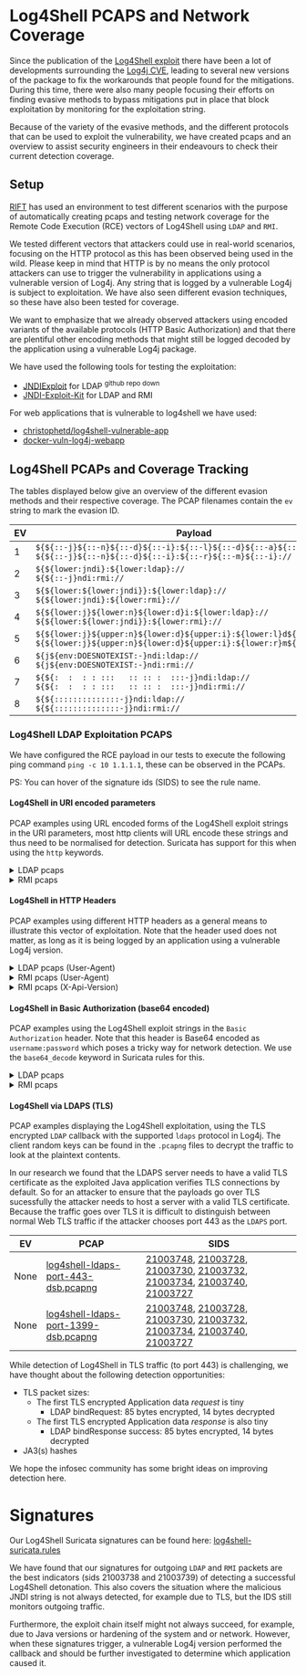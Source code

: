 # Log4Shell PCAPS and Network Coverage

Since the publication of the [Log4Shell exploit](https://www.lunasec.io/docs/blog/log4j-zero-day/) there have been a lot of developments surrounding the [Log4j CVE](https://logging.apache.org/log4j/2.x/security.html), leading to several new versions of the package to fix the workarounds that people found for the mitigations. During this time, there were also many people focusing their efforts on finding evasive methods to bypass mitigations put in place that block exploitation by monitoring for the exploitation string.

Because of the variety of the evasive methods, and the different protocols that can be used to exploit the vulnerability, we have created pcaps and an overview to assist security engineers in their endeavours to check their current detection coverage.

## Setup

[RIFT](https://research.nccgroup.com/2021/12/12/log4shell-reconnaissance-and-post-exploitation-network-detection) has used an environment to test different scenarios with the purpose of automatically creating pcaps and testing network coverage for the Remote Code Execution (RCE) vectors of Log4Shell using `LDAP` and `RMI`. 

We tested different vectors that attackers could use in real-world scenarios, focusing on the HTTP protocol as this has been observed being used in the wild. Please keep in mind that HTTP is by no means the only protocol attackers can use to trigger the vulnerability in applications using a vulnerable version of Log4j. Any string that is logged by a vulnerable Log4j is subject to exploitation. We have also seen different evasion techniques, so these have also been tested for coverage.

We want to emphasize that we already observed attackers using encoded variants of the available protocols (HTTP Basic Authorization) and that there are plentiful other encoding methods that might still be logged decoded by the application using a vulnerable Log4j package.

We have used the following tools for testing the exploitation:

 * [JNDIExploit](https://github.com/feihong-cs/JNDIExploit) for LDAP <sup>github repo down</sup>
 * [JNDI-Exploit-Kit](https://github.com/pimps/JNDI-Exploit-Kit) for LDAP and RMI

For web applications that is vulnerable to log4shell we have used:

 * [christophetd/log4shell-vulnerable-app](https://github.com/christophetd/log4shell-vulnerable-app)
 * [docker-vuln-log4j-webapp](https://github.com/fox-it/log4shell-pcaps/tree/main/docker-vuln-log4j-webapp)


## Log4Shell PCAPs and Coverage Tracking

The tables displayed below give an overview of the different evasion methods and their respective coverage. The PCAP filenames contain the `ev` string to mark the evasion ID.


| EV           | Payload |
|-----------------|---------|
| 1 | `${${::-j}${::-n}${::-d}${::-i}:${::-l}${::-d}${::-a}${::-p}://` <br> `${${::-j}${::-n}${::-d}${::-i}:${::-r}${::-m}${::-i}://` |
| 2 | `${${lower:jndi}:${lower:ldap}://` <br> `${${::-j}ndi:rmi://`|
| 3 | `${${lower:${lower:jndi}}:${lower:ldap}://` <br> `${${lower:jndi}:${lower:rmi}://`|
| 4 | `${${lower:j}${lower:n}${lower:d}i:${lower:ldap}://` <br> `${${lower:${lower:jndi}}:${lower:rmi}://` |
| 5 | `${${lower:j}${upper:n}${lower:d}${upper:i}:${lower:l}d${lower:a}p://` <br> `${${lower:j}${upper:n}${lower:d}${upper:i}:${lower:r}m${lower:i}://` |
| 6 | `${j${env:DOESNOTEXIST:-}ndi:ldap://` <br> `${j${env:DOESNOTEXIST:-}ndi:rmi://` |
| 7 | `${${:  :  : : :::   :: :: :  :::-j}ndi:ldap://` <br> `${${:  :  : : :::   :: :: :  :::-j}ndi:rmi://` |
| 8 | `${${::::::::::::::-j}ndi:ldap://` <br> `${${::::::::::::::-j}ndi:rmi://` |


### Log4Shell LDAP Exploitation PCAPS

We have configured the RCE payload in our tests to execute the following ping command `ping -c 10 1.1.1.1`, these can be observed in the PCAPs.

PS: You can hover of the signature ids (SIDS) to see the rule name.


#### Log4Shell in URI encoded parameters

PCAP examples using URL encoded forms of the Log4Shell exploit strings in the URI parameters, most http clients will URL encode these strings and thus need to be normalised for detection. Suricata has support for this when using the `http` keywords.

<details>
  <summary>LDAP pcaps</summary>
<table>
  <thead>
    <th>EV</th>
    <th>PCAP</th>
    <th>SIDS</th>
  </thead>
  <tbody>
    <tr>
      <td>0</td>
      <td><a href="https://github.com/fox-it/log4shell-pcaps/raw/main/log4shell-ldap-pcaps/ldap-uri-params-ev0.pcap">ldap-uri-params-ev0.pcap</a></td>
      <td><a href="#signatures" title="FOX-SRT - EXPLOIT - Possible Apache Log4j Exploit Attempt in URI">21003733</a>, <a href="#signatures" title="FOX-SRT - Suspicious - Java class inbound">21003742</a>, <a href="#signatures" title="FOX-SRT - Suspicious - .class Retrieval from External using Java">21003750</a>, <a href="#signatures" title="FOX-SRT - EXPLOIT - Possible JNDI LDAP Exploitation Observed">21003751</a></td>
    </tr>
    <tr>
      <td>1</td>
      <td><a href="https://github.com/fox-it/log4shell-pcaps/raw/main/log4shell-ldap-pcaps/ldap-uri-params-ev1.pcap">ldap-uri-params-ev1.pcap</a></td>
      <td><a href="#signatures" title="FOX-SRT - EXPLOIT - Possible Apache Log4j Exploit Attempt in URI">21003733</a>, <a href="#signatures" title="FOX-SRT - Suspicious - Java class inbound">21003742</a>, <a href="#signatures" title="FOX-SRT - Suspicious - .class Retrieval from External using Java">21003750</a>, <a href="#signatures" title="FOX-SRT - EXPLOIT - Possible JNDI LDAP Exploitation Observed">21003751</a></td>
    </tr>
    <tr>
      <td>2</td>
      <td><a href="https://github.com/fox-it/log4shell-pcaps/raw/main/log4shell-ldap-pcaps/ldap-uri-params-ev2.pcap">ldap-uri-params-ev2.pcap</a></td>
      <td><a href="#signatures" title="FOX-SRT - EXPLOIT - Possible Apache Log4j Exploit Attempt in URI">21003733</a>, <a href="#signatures" title="FOX-SRT - EXPLOIT - Possible Apache Log4j Exploit Attempt in URI (strict)">21003735</a>, <a href="#signatures" title="FOX-SRT - Exploit - Possible Rogue JNDI LDAP Bind to External Observed (CVE-2021-44228)">21003738</a>, <a href="#signatures" title="FOX-SRT - Suspicious - Possible outgoing connection after Log4j Exploit Attempt">21003740</a>, <a href="#signatures" title="FOX-SRT - Suspicious - Java class inbound">21003742</a>, <a href="#signatures" title="FOX-SRT - Suspicious - .class Retrieval from External using Java">21003750</a>, <a href="#signatures" title="FOX-SRT - EXPLOIT - Possible JNDI LDAP Exploitation Observed">21003751</a></td>
    </tr>
    <tr>
      <td>3</td>
      <td><a href="https://github.com/fox-it/log4shell-pcaps/raw/main/log4shell-ldap-pcaps/ldap-uri-params-ev3.pcap">ldap-uri-params-ev3.pcap</a></td>
      <td><a href="#signatures" title="FOX-SRT - EXPLOIT - Possible Apache Log4j Exploit Attempt in URI">21003733</a>, <a href="#signatures" title="FOX-SRT - EXPLOIT - Possible Apache Log4j Exploit Attempt in URI (strict)">21003735</a>, <a href="#signatures" title="FOX-SRT - Exploit - Possible Rogue JNDI LDAP Bind to External Observed (CVE-2021-44228)">21003738</a>, <a href="#signatures" title="FOX-SRT - Suspicious - Possible outgoing connection after Log4j Exploit Attempt">21003740</a>, <a href="#signatures" title="FOX-SRT - Suspicious - Java class inbound">21003742</a>, <a href="#signatures" title="FOX-SRT - Suspicious - .class Retrieval from External using Java">21003750</a>, <a href="#signatures" title="FOX-SRT - EXPLOIT - Possible JNDI LDAP Exploitation Observed">21003751</a></td>
    </tr>
    <tr>
      <td>4</td>
      <td><a href="https://github.com/fox-it/log4shell-pcaps/raw/main/log4shell-ldap-pcaps/ldap-uri-params-ev4.pcap">ldap-uri-params-ev4.pcap</a></td>
      <td><a href="#signatures" title="FOX-SRT - EXPLOIT - Possible Apache Log4j Exploit Attempt in URI">21003733</a>, <a href="#signatures" title="FOX-SRT - EXPLOIT - Possible Apache Log4j Exploit Attempt in URI (strict)">21003735</a>, <a href="#signatures" title="FOX-SRT - Exploit - Possible Rogue JNDI LDAP Bind to External Observed (CVE-2021-44228)">21003738</a>, <a href="#signatures" title="FOX-SRT - Suspicious - Possible outgoing connection after Log4j Exploit Attempt">21003740</a>, <a href="#signatures" title="FOX-SRT - Suspicious - Java class inbound">21003742</a>, <a href="#signatures" title="FOX-SRT - Suspicious - .class Retrieval from External using Java">21003750</a>, <a href="#signatures" title="FOX-SRT - EXPLOIT - Possible JNDI LDAP Exploitation Observed">21003751</a></td>
    </tr>
    <tr>
      <td>5</td>
      <td><a href="https://github.com/fox-it/log4shell-pcaps/raw/main/log4shell-ldap-pcaps/ldap-uri-params-ev5.pcap">ldap-uri-params-ev5.pcap</a></td>
      <td><a href="#signatures" title="FOX-SRT - EXPLOIT - Possible Apache Log4j Exploit Attempt in URI">21003733</a>, <a href="#signatures" title="FOX-SRT - EXPLOIT - Possible Apache Log4j Exploit Attempt in URI (strict)">21003735</a>, <a href="#signatures" title="FOX-SRT - Exploit - Possible Rogue JNDI LDAP Bind to External Observed (CVE-2021-44228)">21003738</a>, <a href="#signatures" title="FOX-SRT - Suspicious - Possible outgoing connection after Log4j Exploit Attempt">21003740</a>, <a href="#signatures" title="FOX-SRT - Suspicious - Java class inbound">21003742</a>, <a href="#signatures" title="FOX-SRT - Suspicious - .class Retrieval from External using Java">21003750</a>, <a href="#signatures" title="FOX-SRT - EXPLOIT - Possible JNDI LDAP Exploitation Observed">21003751</a></td>
    </tr>
    <tr>
      <td>6</td>
      <td><a href="https://github.com/fox-it/log4shell-pcaps/raw/main/log4shell-ldap-pcaps/ldap-uri-params-ev6.pcap">ldap-uri-params-ev6.pcap</a></td>
      <td><a href="#signatures" title="FOX-SRT - EXPLOIT - Possible Apache Log4j Exploit Attempt in URI">21003733</a>, <a href="#signatures" title="FOX-SRT - EXPLOIT - Possible Apache Log4j Exploit Attempt in URI (strict)">21003735</a>, <a href="#signatures" title="FOX-SRT - Exploit - Possible Rogue JNDI LDAP Bind to External Observed (CVE-2021-44228)">21003738</a>, <a href="#signatures" title="FOX-SRT - Suspicious - Possible outgoing connection after Log4j Exploit Attempt">21003740</a>, <a href="#signatures" title="FOX-SRT - Suspicious - Java class inbound">21003742</a>, <a href="#signatures" title="FOX-SRT - Suspicious - .class Retrieval from External using Java">21003750</a>, <a href="#signatures" title="FOX-SRT - EXPLOIT - Possible JNDI LDAP Exploitation Observed">21003751</a></td>
    </tr>
    <tr>
      <td>7</td>
      <td><a href="https://github.com/fox-it/log4shell-pcaps/raw/main/log4shell-ldap-pcaps/ldap-uri-params-ev7.pcap">ldap-uri-params-ev7.pcap</a><br><sup>failed exploitation</sup></td>
      <td><a href="#signatures" title="FOX-SRT - EXPLOIT - Possible Apache Log4j Exploit Attempt in URI">21003733</a>, <a href="#signatures" title="FOX-SRT - Exploit - Possible Rogue JNDI LDAP Bind to External Observed (CVE-2021-44228)">21003738</a>, <a href="#signatures" title="FOX-SRT - Suspicious - Java class inbound">21003742</a>, <a href="#signatures" title="FOX-SRT - Suspicious - .class Retrieval from External using Java">21003750</a>, <a href="#signatures" title="FOX-SRT - EXPLOIT - Possible JNDI LDAP Exploitation Observed">21003751</a></td>
    </tr>
    <tr>
      <td>8</td>
      <td><a href="https://github.com/fox-it/log4shell-pcaps/raw/main/log4shell-ldap-pcaps/ldap-uri-params-ev8.pcap">ldap-uri-params-ev8.pcap</a><br><sup>failed exploitation</sup></td>
      <td><a href="#signatures" title="FOX-SRT - EXPLOIT - Possible Apache Log4j Exploit Attempt in URI">21003733</a>, <a href="#signatures" title="FOX-SRT - Exploit - Possible Rogue JNDI LDAP Bind to External Observed (CVE-2021-44228)">21003738</a>, <a href="#signatures" title="FOX-SRT - Suspicious - Java class inbound">21003742</a>, <a href="#signatures" title="FOX-SRT - Suspicious - .class Retrieval from External using Java">21003750</a>, <a href="#signatures" title="FOX-SRT - EXPLOIT - Possible JNDI LDAP Exploitation Observed">21003751</a></td>
    </tr>
  </tbody>
</table>
</details>

<details>
  <summary>RMI pcaps</summary>
<table>
  <thead>
    <th>EV</th>
    <th>PCAP</th>
    <th>SIDS</th>
  </thead>
  <tbody>
    <tr>
      <td>0</td>
      <td><a href="https://github.com/fox-it/log4shell-pcaps/raw/main/log4shell-rmi-pcaps/rmi-uri-params-ev0.pcap">rmi-uri-params-ev0.pcap</a></td>
      <td><a href="#signatures" title="FOX-SRT - EXPLOIT - Possible Apache Log4j Exploit Attempt in URI">21003733</a>, <a href="#signatures" title="FOX-SRT - Exploit - Possible Rogue JRMI Request to External Observed (CVE-2021-44228)">21003739</a></td>
    </tr>
    <tr>
      <td>1</td>
      <td><a href="https://github.com/fox-it/log4shell-pcaps/raw/main/log4shell-rmi-pcaps/rmi-uri-params-ev1.pcap">rmi-uri-params-ev1.pcap</a></td>
      <td><a href="#signatures" title="FOX-SRT - EXPLOIT - Possible Apache Log4j Exploit Attempt in URI">21003733</a>, <a href="#signatures" title="FOX-SRT - Exploit - Possible Rogue JRMI Request to External Observed (CVE-2021-44228)">21003739</a></td>
    </tr>
    <tr>
      <td>2</td>
      <td><a href="https://github.com/fox-it/log4shell-pcaps/raw/main/log4shell-rmi-pcaps/rmi-uri-params-ev2.pcap">rmi-uri-params-ev2.pcap</a></td>
      <td><a href="#signatures" title="FOX-SRT - EXPLOIT - Possible Apache Log4j Exploit Attempt in URI">21003733</a>, <a href="#signatures" title="FOX-SRT - EXPLOIT - Possible Apache Log4j Exploit Attempt in URI (strict)">21003735</a>, <a href="#signatures" title="FOX-SRT - Suspicious - Possible outgoing connection after Log4j Exploit Attempt">21003740</a>, <a href="#signatures" title="FOX-SRT - Exploit - Possible Rogue JRMI Request to External Observed (CVE-2021-44228)">21003739</a></td>
    </tr>
    <tr>
      <td>3</td>
      <td><a href="https://github.com/fox-it/log4shell-pcaps/raw/main/log4shell-rmi-pcaps/rmi-uri-params-ev3.pcap">rmi-uri-params-ev3.pcap</a></td>
      <td><a href="#signatures" title="FOX-SRT - EXPLOIT - Possible Apache Log4j Exploit Attempt in URI">21003733</a>, <a href="#signatures" title="FOX-SRT - EXPLOIT - Possible Apache Log4j Exploit Attempt in URI (strict)">21003735</a>, <a href="#signatures" title="FOX-SRT - Suspicious - Possible outgoing connection after Log4j Exploit Attempt">21003740</a>, <a href="#signatures" title="FOX-SRT - Exploit - Possible Rogue JRMI Request to External Observed (CVE-2021-44228)">21003739</a></td>
    </tr>
    <tr>
      <td>4</td>
      <td><a href="https://github.com/fox-it/log4shell-pcaps/raw/main/log4shell-rmi-pcaps/rmi-uri-params-ev4.pcap">rmi-uri-params-ev4.pcap</a></td>
      <td><a href="#signatures" title="FOX-SRT - EXPLOIT - Possible Apache Log4j Exploit Attempt in URI">21003733</a>, <a href="#signatures" title="FOX-SRT - EXPLOIT - Possible Apache Log4j Exploit Attempt in URI (strict)">21003735</a>, <a href="#signatures" title="FOX-SRT - Suspicious - Possible outgoing connection after Log4j Exploit Attempt">21003740</a>, <a href="#signatures" title="FOX-SRT - Exploit - Possible Rogue JRMI Request to External Observed (CVE-2021-44228)">21003739</a></td>
    </tr>
    <tr>
      <td>5</td>
      <td><a href="https://github.com/fox-it/log4shell-pcaps/raw/main/log4shell-rmi-pcaps/rmi-uri-params-ev5.pcap">rmi-uri-params-ev5.pcap</a></td>
      <td><a href="#signatures" title="FOX-SRT - EXPLOIT - Possible Apache Log4j Exploit Attempt in URI">21003733</a>, <a href="#signatures" title="FOX-SRT - EXPLOIT - Possible Apache Log4j Exploit Attempt in URI (strict)">21003735</a>, <a href="#signatures" title="FOX-SRT - Suspicious - Possible outgoing connection after Log4j Exploit Attempt">21003740</a>, <a href="#signatures" title="FOX-SRT - Exploit - Possible Rogue JRMI Request to External Observed (CVE-2021-44228)">21003739</a></td>
    </tr>
    <tr>
      <td>6</td>
      <td><a href="https://github.com/fox-it/log4shell-pcaps/raw/main/log4shell-rmi-pcaps/rmi-uri-params-ev6.pcap">rmi-uri-params-ev6.pcap</a></td>
      <td><a href="#signatures" title="FOX-SRT - EXPLOIT - Possible Apache Log4j Exploit Attempt in URI">21003733</a>, <a href="#signatures" title="FOX-SRT - EXPLOIT - Possible Apache Log4j Exploit Attempt in URI (strict)">21003735</a>, <a href="#signatures" title="FOX-SRT - Suspicious - Possible outgoing connection after Log4j Exploit Attempt">21003740</a>, <a href="#signatures" title="FOX-SRT - Exploit - Possible Rogue JRMI Request to External Observed (CVE-2021-44228)">21003739</a></td>
    </tr>
    <tr>
      <td>7</td>
      <td><a href="https://github.com/fox-it/log4shell-pcaps/raw/main/log4shell-rmi-pcaps/rmi-uri-params-ev7.pcap">rmi-uri-params-ev7.pcap</a></td>
      <td><a href="#signatures" title="FOX-SRT - EXPLOIT - Possible Apache Log4j Exploit Attempt in URI">21003733</a>, <a href="#signatures" title="FOX-SRT - Exploit - Possible Rogue JRMI Request to External Observed (CVE-2021-44228)">21003739</a></td>
    </tr>
    <tr>
      <td>8</td>
      <td><a href="https://github.com/fox-it/log4shell-pcaps/raw/main/log4shell-rmi-pcaps/rmi-uri-params-ev8.pcap">rmi-uri-params-ev8.pcap</a></td>
      <td><a href="#signatures" title="FOX-SRT - EXPLOIT - Possible Apache Log4j Exploit Attempt in URI">21003733</a>, <a href="#signatures" title="FOX-SRT - Exploit - Possible Rogue JRMI Request to External Observed (CVE-2021-44228)">21003739</a></td>
    </tr>
  </tbody>
</table>
</details>

#### Log4Shell in HTTP Headers

PCAP examples using different HTTP headers as a general means to illustrate this vector of exploitation. Note that the header used does not matter, as long as it is being logged by an application using a vulnerable Log4j version.

<details>
  <summary>LDAP pcaps (User-Agent)</summary>
<table>
  <thead>
    <th>EV</th>
    <th>PCAP</th>
    <th>SIDS</th>
  </thead>
  <tbody>
    <tr>
      <td>0</td>
      <td><a href="https://github.com/fox-it/log4shell-pcaps/raw/main/log4shell-ldap-pcaps/ldap-user-agent-ev0.pcap">ldap-user-agent-ev0.pcap</a></td>
      <td><a href="#signatures" title="FOX-SRT - EXPLOIT - Possible Apache Log4j Exploit Attempt in HTTP Header">21003732</a>, <a href="#signatures" title="FOX-SRT - Exploit - Possible Rogue JNDI LDAP Bind to External Observed (CVE-2021-44228)">21003738</a>, <a href="#signatures" title="FOX-SRT - Suspicious - Java class inbound">21003742</a>, <a href="#signatures" title="FOX-SRT - Suspicious - .class Retrieval from External using Java">21003750</a>, <a href="#signatures" title="FOX-SRT - EXPLOIT - Possible JNDI LDAP Exploitation Observed">21003751</a></td>
    </tr>
    <tr>
      <td>1</td>
      <td><a href="https://github.com/fox-it/log4shell-pcaps/raw/main/log4shell-ldap-pcaps/ldap-user-agent-ev1.pcap">ldap-user-agent-ev1.pcap</a></td>
      <td><a href="#signatures" title="FOX-SRT - EXPLOIT - Possible Apache Log4j Exploit Attempt in HTTP Header">21003732</a>, <a href="#signatures" title="FOX-SRT - Exploit - Possible Rogue JNDI LDAP Bind to External Observed (CVE-2021-44228)">21003738</a>, <a href="#signatures" title="FOX-SRT - Suspicious - Java class inbound">21003742</a>, <a href="#signatures" title="FOX-SRT - Suspicious - .class Retrieval from External using Java">21003750</a>, <a href="#signatures" title="FOX-SRT - EXPLOIT - Possible JNDI LDAP Exploitation Observed">21003751</a></td>
    </tr>
    <tr>
      <td>2</td>
      <td><a href="https://github.com/fox-it/log4shell-pcaps/raw/main/log4shell-ldap-pcaps/ldap-user-agent-ev2.pcap">ldap-user-agent-ev2.pcap</a></td>
      <td><a href="#signatures" title="FOX-SRT - EXPLOIT - Possible Apache Log4j Exploit Attempt in HTTP Header">21003732</a>, <a href="#signatures" title="FOX-SRT - EXPLOIT - Possible Apache Log4j Exploit Attempt in HTTP Header (strict)">21003734</a>, <a href="#signatures" title="FOX-SRT - Exploit - Possible Rogue JNDI LDAP Bind to External Observed (CVE-2021-44228)">21003738</a>, <a href="#signatures" title="FOX-SRT - Suspicious - Possible outgoing connection after Log4j Exploit Attempt">21003740</a>, <a href="#signatures" title="FOX-SRT - Suspicious - Java class inbound">21003742</a>, <a href="#signatures" title="FOX-SRT - Suspicious - .class Retrieval from External using Java">21003750</a>, <a href="#signatures" title="FOX-SRT - EXPLOIT - Possible JNDI LDAP Exploitation Observed">21003751</a></td>
    </tr>
    <tr>
      <td>3</td>
      <td><a href="https://github.com/fox-it/log4shell-pcaps/raw/main/log4shell-ldap-pcaps/ldap-user-agent-ev3.pcap">ldap-user-agent-ev3.pcap</a></td>
      <td><a href="#signatures" title="FOX-SRT - EXPLOIT - Possible Apache Log4j Exploit Attempt in HTTP Header">21003732</a>, <a href="#signatures" title="FOX-SRT - EXPLOIT - Possible Apache Log4j Exploit Attempt in HTTP Header (strict)">21003734</a>, <a href="#signatures" title="FOX-SRT - Exploit - Possible Rogue JNDI LDAP Bind to External Observed (CVE-2021-44228)">21003738</a>, <a href="#signatures" title="FOX-SRT - Suspicious - Possible outgoing connection after Log4j Exploit Attempt">21003740</a>, <a href="#signatures" title="FOX-SRT - Suspicious - Java class inbound">21003742</a>, <a href="#signatures" title="FOX-SRT - Suspicious - .class Retrieval from External using Java">21003750</a>, <a href="#signatures" title="FOX-SRT - EXPLOIT - Possible JNDI LDAP Exploitation Observed">21003751</a></td>
    </tr>
    <tr>
      <td>4</td>
      <td><a href="https://github.com/fox-it/log4shell-pcaps/raw/main/log4shell-ldap-pcaps/ldap-user-agent-ev4.pcap">ldap-user-agent-ev4.pcap</a></td>
      <td><a href="#signatures" title="FOX-SRT - EXPLOIT - Possible Apache Log4j Exploit Attempt in HTTP Header">21003732</a>, <a href="#signatures" title="FOX-SRT - EXPLOIT - Possible Apache Log4j Exploit Attempt in HTTP Header (strict)">21003734</a>, <a href="#signatures" title="FOX-SRT - Exploit - Possible Rogue JNDI LDAP Bind to External Observed (CVE-2021-44228)">21003738</a>, <a href="#signatures" title="FOX-SRT - Suspicious - Possible outgoing connection after Log4j Exploit Attempt">21003740</a>, <a href="#signatures" title="FOX-SRT - Suspicious - Java class inbound">21003742</a>, <a href="#signatures" title="FOX-SRT - Suspicious - .class Retrieval from External using Java">21003750</a>, <a href="#signatures" title="FOX-SRT - EXPLOIT - Possible JNDI LDAP Exploitation Observed">21003751</a></td>
    </tr>
    <tr>
      <td>5</td>
      <td><a href="https://github.com/fox-it/log4shell-pcaps/raw/main/log4shell-ldap-pcaps/ldap-user-agent-ev5.pcap">ldap-user-agent-ev5.pcap</a></td>
      <td><a href="#signatures" title="FOX-SRT - EXPLOIT - Possible Apache Log4j Exploit Attempt in HTTP Header">21003732</a>, <a href="#signatures" title="FOX-SRT - EXPLOIT - Possible Apache Log4j Exploit Attempt in HTTP Header (strict)">21003734</a>, <a href="#signatures" title="FOX-SRT - Exploit - Possible Rogue JNDI LDAP Bind to External Observed (CVE-2021-44228)">21003738</a>, <a href="#signatures" title="FOX-SRT - Suspicious - Possible outgoing connection after Log4j Exploit Attempt">21003740</a>, <a href="#signatures" title="FOX-SRT - Suspicious - Java class inbound">21003742</a>, <a href="#signatures" title="FOX-SRT - Suspicious - .class Retrieval from External using Java">21003750</a>, <a href="#signatures" title="FOX-SRT - EXPLOIT - Possible JNDI LDAP Exploitation Observed">21003751</a></td>
    </tr>
    <tr>
      <td>6</td>
      <td><a href="https://github.com/fox-it/log4shell-pcaps/raw/main/log4shell-ldap-pcaps/ldap-user-agent-ev6.pcap">ldap-user-agent-ev6.pcap</a></td>
      <td><a href="#signatures" title="FOX-SRT - EXPLOIT - Possible Apache Log4j Exploit Attempt in HTTP Header">21003732</a>, <a href="#signatures" title="FOX-SRT - EXPLOIT - Possible Apache Log4j Exploit Attempt in HTTP Header (strict)">21003734</a>, <a href="#signatures" title="FOX-SRT - Exploit - Possible Rogue JNDI LDAP Bind to External Observed (CVE-2021-44228)">21003738</a>, <a href="#signatures" title="FOX-SRT - Suspicious - Possible outgoing connection after Log4j Exploit Attempt">21003740</a>, <a href="#signatures" title="FOX-SRT - Suspicious - Java class inbound">21003742</a>, <a href="#signatures" title="FOX-SRT - Suspicious - .class Retrieval from External using Java">21003750</a>, <a href="#signatures" title="FOX-SRT - EXPLOIT - Possible JNDI LDAP Exploitation Observed">21003751</a></td>
    </tr>
    <tr>
      <td>7</td>
      <td><a href="https://github.com/fox-it/log4shell-pcaps/raw/main/log4shell-ldap-pcaps/ldap-user-agent-ev7.pcap">ldap-user-agent-ev7.pcap</a><br><sup>failed exploitation</sup></td>
      <td><a href="#signatures" title="FOX-SRT - EXPLOIT - Possible Apache Log4j Exploit Attempt in URI">21003733</a>, <a href="#signatures" title="FOX-SRT - Exploit - Possible Rogue JNDI LDAP Bind to External Observed (CVE-2021-44228)">21003738</a>, <a href="#signatures" title="FOX-SRT - Suspicious - Java class inbound">21003742</a>, <a href="#signatures" title="FOX-SRT - Suspicious - .class Retrieval from External using Java">21003750</a>, <a href="#signatures" title="FOX-SRT - EXPLOIT - Possible JNDI LDAP Exploitation Observed">21003751</a></td>
    </tr>
    <tr>
      <td>8</td>
      <td><a href="https://github.com/fox-it/log4shell-pcaps/raw/main/log4shell-ldap-pcaps/ldap-user-agent-ev8.pcap">ldap-user-agent-ev8.pcap</a></td>
      <td><a href="#signatures" title="FOX-SRT - EXPLOIT - Possible Apache Log4j Exploit Attempt in HTTP Header">21003732</a>, <a href="#signatures" title="FOX-SRT - Exploit - Possible Rogue JNDI LDAP Bind to External Observed (CVE-2021-44228)">21003738</a>, <a href="#signatures" title="FOX-SRT - Suspicious - Java class inbound">21003742</a>, <a href="#signatures" title="FOX-SRT - Suspicious - .class Retrieval from External using Java">21003750</a>, <a href="#signatures" title="FOX-SRT - EXPLOIT - Possible JNDI LDAP Exploitation Observed">21003751</a></td>
    </tr>
  </tbody>
</table>
</details>

<details>
  <summary>RMI pcaps (User-Agent)</summary>

<table>
  <thead>
    <th>EV</th>
    <th>PCAP</th>
    <th>SIDS</th>
  </thead>
  <tbody>
    <tr>
      <td>0</td>
      <td><a href="https://github.com/fox-it/log4shell-pcaps/raw/main/log4shell-rmi-pcaps/rmi-user-agent-ev0.pcap">rmi-user-agent-ev0.pcap</a></td>
      <td><a href="#signatures" title="FOX-SRT - EXPLOIT - Possible Apache Log4j Exploit Attempt in HTTP Header">21003732</a>, <a href="#signatures" title="FOX-SRT - Exploit - Possible Rogue JRMI Request to External Observed (CVE-2021-44228)">21003739</a></td>
    </tr>
    <tr>
      <td>1</td>
      <td><a href="https://github.com/fox-it/log4shell-pcaps/raw/main/log4shell-rmi-pcaps/rmi-user-agent-ev1.pcap">rmi-user-agent-ev1.pcap</a></td>
      <td><a href="#signatures" title="FOX-SRT - EXPLOIT - Possible Apache Log4j Exploit Attempt in HTTP Header">21003732</a>, <a href="#signatures" title="FOX-SRT - Exploit - Possible Rogue JRMI Request to External Observed (CVE-2021-44228)">21003739</a></td>
    </tr>
    <tr>
      <td>2</td>
      <td><a href="https://github.com/fox-it/log4shell-pcaps/raw/main/log4shell-rmi-pcaps/rmi-user-agent-ev2.pcap">rmi-user-agent-ev2.pcap</a></td>
      <td><a href="#signatures" title="FOX-SRT - EXPLOIT - Possible Apache Log4j Exploit Attempt in HTTP Header">21003732</a>, <a href="#signatures" title="FOX-SRT - EXPLOIT - Possible Apache Log4j Exploit Attempt in HTTP Header (strict)">21003734</a>, <a href="#signatures" title="FOX-SRT - Suspicious - Possible outgoing connection after Log4j Exploit Attempt">21003740</a>, <a href="#signatures" title="FOX-SRT - Exploit - Possible Rogue JRMI Request to External Observed (CVE-2021-44228)">21003739</a></td>
    </tr>
    <tr>
      <td>3</td>
      <td><a href="https://github.com/fox-it/log4shell-pcaps/raw/main/log4shell-rmi-pcaps/rmi-user-agent-ev3.pcap">rmi-user-agent-ev3.pcap</a></td>
      <td><a href="#signatures" title="FOX-SRT - EXPLOIT - Possible Apache Log4j Exploit Attempt in HTTP Header">21003732</a>, <a href="#signatures" title="FOX-SRT - EXPLOIT - Possible Apache Log4j Exploit Attempt in HTTP Header (strict)">21003734</a>, <a href="#signatures" title="FOX-SRT - Suspicious - Possible outgoing connection after Log4j Exploit Attempt">21003740</a>, <a href="#signatures" title="FOX-SRT - Exploit - Possible Rogue JRMI Request to External Observed (CVE-2021-44228)">21003739</a></td>
    </tr>
    <tr>
      <td>4</td>
      <td><a href="https://github.com/fox-it/log4shell-pcaps/raw/main/log4shell-rmi-pcaps/rmi-user-agent-ev4.pcap">rmi-user-agent-ev4.pcap</a></td>
      <td><a href="#signatures" title="FOX-SRT - EXPLOIT - Possible Apache Log4j Exploit Attempt in HTTP Header">21003732</a>, <a href="#signatures" title="FOX-SRT - EXPLOIT - Possible Apache Log4j Exploit Attempt in HTTP Header (strict)">21003734</a>, <a href="#signatures" title="FOX-SRT - Suspicious - Possible outgoing connection after Log4j Exploit Attempt">21003740</a>, <a href="#signatures" title="FOX-SRT - Exploit - Possible Rogue JRMI Request to External Observed (CVE-2021-44228)">21003739</a></td>
    </tr>
    <tr>
      <td>5</td>
      <td><a href="https://github.com/fox-it/log4shell-pcaps/raw/main/log4shell-rmi-pcaps/rmi-user-agent-ev5.pcap">rmi-user-agent-ev5.pcap</a></td>
      <td><a href="#signatures" title="FOX-SRT - EXPLOIT - Possible Apache Log4j Exploit Attempt in HTTP Header">21003732</a>, <a href="#signatures" title="FOX-SRT - EXPLOIT - Possible Apache Log4j Exploit Attempt in HTTP Header (strict)">21003734</a>, <a href="#signatures" title="FOX-SRT - Suspicious - Possible outgoing connection after Log4j Exploit Attempt">21003740</a>, <a href="#signatures" title="FOX-SRT - Exploit - Possible Rogue JRMI Request to External Observed (CVE-2021-44228)">21003739</a></td>
    </tr>
    <tr>
      <td>6</td>
      <td><a href="https://github.com/fox-it/log4shell-pcaps/raw/main/log4shell-rmi-pcaps/rmi-user-agent-ev6.pcap">rmi-user-agent-ev6.pcap</a></td>
      <td><a href="#signatures" title="FOX-SRT - EXPLOIT - Possible Apache Log4j Exploit Attempt in HTTP Header">21003732</a>, <a href="#signatures" title="FOX-SRT - EXPLOIT - Possible Apache Log4j Exploit Attempt in HTTP Header (strict)">21003734</a>, <a href="#signatures" title="FOX-SRT - Suspicious - Possible outgoing connection after Log4j Exploit Attempt">21003740</a>, <a href="#signatures" title="FOX-SRT - Exploit - Possible Rogue JRMI Request to External Observed (CVE-2021-44228)">21003739</a></td>
    </tr>
    <tr>
      <td>7</td>
      <td><a href="https://github.com/fox-it/log4shell-pcaps/raw/main/log4shell-rmi-pcaps/rmi-user-agent-ev7.pcap">rmi-user-agent-ev7.pcap</a></td>
      <td><a href="#signatures" title="FOX-SRT - EXPLOIT - Possible Apache Log4j Exploit Attempt in HTTP Header">21003732</a>, <a href="#signatures" title="FOX-SRT - Exploit - Possible Rogue JRMI Request to External Observed (CVE-2021-44228)">21003739</a></td>
    </tr>
    <tr>
      <td>8</td>
      <td><a href="https://github.com/fox-it/log4shell-pcaps/raw/main/log4shell-rmi-pcaps/rmi-user-agent-ev8.pcap">rmi-user-agent-ev8.pcap</a></td>
      <td><a href="#signatures" title="FOX-SRT - EXPLOIT - Possible Apache Log4j Exploit Attempt in HTTP Header">21003732</a>, <a href="#signatures" title="FOX-SRT - Exploit - Possible Rogue JRMI Request to External Observed (CVE-2021-44228)">21003739</a></td>
    </tr>
  </tbody>
</table>
</details>

<details>
  <summary>RMI pcaps (X-Api-Version)</summary>

<table>
  <thead>
    <th>EV</th>
    <th>PCAP</th>
    <th>SIDS</th>
  </thead>
  <tbody>
    <tr>
      <td>0</td>
      <td><a href="https://github.com/fox-it/log4shell-pcaps/raw/main/log4shell-rmi-pcaps/rmi-x-api-version-ev0.pcap">rmi-x-api-version-ev0.pcap</a></td>
      <td><a href="#signatures" title="FOX-SRT - EXPLOIT - Possible Apache Log4j Exploit Attempt in HTTP Header">21003732</a>, <a href="#signatures" title="FOX-SRT - Exploit - Possible Rogue JRMI Request to External Observed (CVE-2021-44228)">21003739</a></td>
    </tr>
    <tr>
      <td>1</td>
      <td><a href="https://github.com/fox-it/log4shell-pcaps/raw/main/log4shell-rmi-pcaps/rmi-x-api-version-ev1.pcap">rmi-x-api-version-ev1.pcap</a></td>
      <td><a href="#signatures" title="FOX-SRT - EXPLOIT - Possible Apache Log4j Exploit Attempt in HTTP Header">21003732</a>, <a href="#signatures" title="FOX-SRT - Exploit - Possible Rogue JRMI Request to External Observed (CVE-2021-44228)">21003739</a></td>
    </tr>
    <tr>
      <td>2</td>
      <td><a href="https://github.com/fox-it/log4shell-pcaps/raw/main/log4shell-rmi-pcaps/rmi-x-api-version-ev2.pcap">rmi-x-api-version-ev2.pcap</a></td>
      <td><a href="#signatures" title="FOX-SRT - EXPLOIT - Possible Apache Log4j Exploit Attempt in HTTP Header">21003732</a>, <a href="#signatures" title="FOX-SRT - EXPLOIT - Possible Apache Log4j Exploit Attempt in HTTP Header (strict)">21003734</a>, <a href="#signatures" title="FOX-SRT - Suspicious - Possible outgoing connection after Log4j Exploit Attempt">21003740</a>, <a href="#signatures" title="FOX-SRT - Exploit - Possible Rogue JRMI Request to External Observed (CVE-2021-44228)">21003739</a></td>
    </tr>
    <tr>
      <td>3</td>
      <td><a href="https://github.com/fox-it/log4shell-pcaps/raw/main/log4shell-rmi-pcaps/rmi-x-api-version-ev3.pcap">rmi-x-api-version-ev3.pcap</a></td>
      <td><a href="#signatures" title="FOX-SRT - EXPLOIT - Possible Apache Log4j Exploit Attempt in HTTP Header">21003732</a>, <a href="#signatures" title="FOX-SRT - EXPLOIT - Possible Apache Log4j Exploit Attempt in HTTP Header (strict)">21003734</a>, <a href="#signatures" title="FOX-SRT - Suspicious - Possible outgoing connection after Log4j Exploit Attempt">21003740</a>, <a href="#signatures" title="FOX-SRT - Exploit - Possible Rogue JRMI Request to External Observed (CVE-2021-44228)">21003739</a></td>
    </tr>
    <tr>
      <td>4</td>
      <td><a href="https://github.com/fox-it/log4shell-pcaps/raw/main/log4shell-rmi-pcaps/rmi-x-api-version-ev4.pcap">rmi-x-api-version-ev4.pcap</a></td>
      <td><a href="#signatures" title="FOX-SRT - EXPLOIT - Possible Apache Log4j Exploit Attempt in HTTP Header">21003732</a>, <a href="#signatures" title="FOX-SRT - EXPLOIT - Possible Apache Log4j Exploit Attempt in HTTP Header (strict)">21003734</a>, <a href="#signatures" title="FOX-SRT - Suspicious - Possible outgoing connection after Log4j Exploit Attempt">21003740</a>, <a href="#signatures" title="FOX-SRT - Exploit - Possible Rogue JRMI Request to External Observed (CVE-2021-44228)">21003739</a></td>
    </tr>
    <tr>
      <td>5</td>
      <td><a href="https://github.com/fox-it/log4shell-pcaps/raw/main/log4shell-rmi-pcaps/rmi-x-api-version-ev5.pcap">rmi-x-api-version-ev5.pcap</a></td>
      <td><a href="#signatures" title="FOX-SRT - EXPLOIT - Possible Apache Log4j Exploit Attempt in HTTP Header">21003732</a>, <a href="#signatures" title="FOX-SRT - EXPLOIT - Possible Apache Log4j Exploit Attempt in HTTP Header (strict)">21003734</a>, <a href="#signatures" title="FOX-SRT - Suspicious - Possible outgoing connection after Log4j Exploit Attempt">21003740</a>, <a href="#signatures" title="FOX-SRT - Exploit - Possible Rogue JRMI Request to External Observed (CVE-2021-44228)">21003739</a></td>
    </tr>
    <tr>
      <td>6</td>
      <td><a href="https://github.com/fox-it/log4shell-pcaps/raw/main/log4shell-rmi-pcaps/rmi-x-api-version-ev6.pcap">rmi-x-api-version-ev6.pcap</a></td>
      <td><a href="#signatures" title="FOX-SRT - EXPLOIT - Possible Apache Log4j Exploit Attempt in HTTP Header">21003732</a>, <a href="#signatures" title="FOX-SRT - EXPLOIT - Possible Apache Log4j Exploit Attempt in HTTP Header (strict)">21003734</a>, <a href="#signatures" title="FOX-SRT - Suspicious - Possible outgoing connection after Log4j Exploit Attempt">21003740</a>, <a href="#signatures" title="FOX-SRT - Exploit - Possible Rogue JRMI Request to External Observed (CVE-2021-44228)">21003739</a></td>
    </tr>
    <tr>
      <td>7</td>
      <td><a href="https://github.com/fox-it/log4shell-pcaps/raw/main/log4shell-rmi-pcaps/rmi-x-api-version-ev7.pcap">rmi-x-api-version-ev7.pcap</a></td>
      <td><a href="#signatures" title="FOX-SRT - EXPLOIT - Possible Apache Log4j Exploit Attempt in HTTP Header">21003732</a>, <a href="#signatures" title="FOX-SRT - Exploit - Possible Rogue JRMI Request to External Observed (CVE-2021-44228)">21003739</a></td>
    </tr>
    <tr>
      <td>8</td>
      <td><a href="https://github.com/fox-it/log4shell-pcaps/raw/main/log4shell-rmi-pcaps/rmi-x-api-version-ev8.pcap">rmi-x-api-version-ev8.pcap</a></td>
      <td><a href="#signatures" title="FOX-SRT - EXPLOIT - Possible Apache Log4j Exploit Attempt in HTTP Header">21003732</a>, <a href="#signatures" title="FOX-SRT - Exploit - Possible Rogue JRMI Request to External Observed (CVE-2021-44228)">21003739</a></td>
    </tr>
  </tbody>
</table>
</details>
    

#### Log4Shell in Basic Authorization (base64 encoded)

PCAP examples using the Log4Shell exploit strings in the `Basic Authorization` header. Note that this header is Base64 encoded as `username:password` which poses a tricky way for network detection. We use the `base64_decode` keyword in Suricata rules for this.

<details>
  <summary>LDAP pcaps</summary>

<table>
  <thead>
    <th>EV</th>
    <th>PCAP</th>
    <th>SIDS</th>
  </thead>
  <tbody>
    <tr>
      <td>0</td>
      <td><a href="https://github.com/fox-it/log4shell-pcaps/raw/main/log4shell-ldap-pcaps/ldap-basic-auth-ev0.pcap">ldap-basic-auth-ev0.pcap</a></td>
      <td><a href="#signatures" title="FOX-SRT - EXPLOIT - Possible Apache Log4j Exploit Attempt in Basic Auth Header">21003755</a>, <a href="#signatures" title="FOX-SRT - Suspicious - Possible outgoing connection after Log4j Exploit Attempt">21003740</a>, <a href="#signatures" title="FOX-SRT - Exploit - Possible Rogue JNDI LDAP Bind to External Observed (CVE-2021-44228)">21003738</a>, <a href="#signatures" title="FOX-SRT - Exploit - Java class inbound after CVE-2021-44228 exploit attempt (xbit)">21003741</a></td>
    </tr>
    <tr>
      <td>1</td>
      <td><a href="https://github.com/fox-it/log4shell-pcaps/raw/main/log4shell-ldap-pcaps/ldap-basic-auth-ev1.pcap">ldap-basic-auth-ev1.pcap</a></td>
      <td><a href="#signatures" title="FOX-SRT - EXPLOIT - Possible Apache Log4j Exploit Attempt in Basic Auth Header">21003755</a>, <a href="#signatures" title="FOX-SRT - Suspicious - Possible outgoing connection after Log4j Exploit Attempt">21003740</a>, <a href="#signatures" title="FOX-SRT - Exploit - Possible Rogue JNDI LDAP Bind to External Observed (CVE-2021-44228)">21003738</a>, <a href="#signatures" title="FOX-SRT - Exploit - Java class inbound after CVE-2021-44228 exploit attempt (xbit)">21003741</a></td>
    </tr>
    <tr>
      <td>2</td>
      <td><a href="https://github.com/fox-it/log4shell-pcaps/raw/main/log4shell-ldap-pcaps/ldap-basic-auth-ev2.pcap">ldap-basic-auth-ev2.pcap</a></td>
      <td><a href="#signatures" title="FOX-SRT - EXPLOIT - Possible Apache Log4j Exploit Attempt in Basic Auth Header">21003755</a>, <a href="#signatures" title="FOX-SRT - EXPLOIT - Possible Apache Log4j Exploit Attempt in Basic Auth Header (strict)">21003756</a>, <a href="#signatures" title="FOX-SRT - Suspicious - Possible outgoing connection after Log4j Exploit Attempt">21003740</a>, <a href="#signatures" title="FOX-SRT - Exploit - Possible Rogue JNDI LDAP Bind to External Observed (CVE-2021-44228)">21003738</a>, <a href="#signatures" title="FOX-SRT - Exploit - Java class inbound after CVE-2021-44228 exploit attempt (xbit)">21003741</a></td>
    </tr>
    <tr>
      <td>3</td>
      <td><a href="https://github.com/fox-it/log4shell-pcaps/raw/main/log4shell-ldap-pcaps/ldap-basic-auth-ev3.pcap">ldap-basic-auth-ev3.pcap</a></td>
      <td><a href="#signatures" title="FOX-SRT - EXPLOIT - Possible Apache Log4j Exploit Attempt in Basic Auth Header">21003755</a>, <a href="#signatures" title="FOX-SRT - EXPLOIT - Possible Apache Log4j Exploit Attempt in Basic Auth Header (strict)">21003756</a>, <a href="#signatures" title="FOX-SRT - Suspicious - Possible outgoing connection after Log4j Exploit Attempt">21003740</a>, <a href="#signatures" title="FOX-SRT - Exploit - Possible Rogue JNDI LDAP Bind to External Observed (CVE-2021-44228)">21003738</a>, <a href="#signatures" title="FOX-SRT - Exploit - Java class inbound after CVE-2021-44228 exploit attempt (xbit)">21003741</a></td>
    </tr>
    <tr>
      <td>4</td>
      <td><a href="https://github.com/fox-it/log4shell-pcaps/raw/main/log4shell-ldap-pcaps/ldap-basic-auth-ev4.pcap">ldap-basic-auth-ev4.pcap</a></td>
      <td><a href="#signatures" title="FOX-SRT - EXPLOIT - Possible Apache Log4j Exploit Attempt in Basic Auth Header">21003755</a>, <a href="#signatures" title="FOX-SRT - EXPLOIT - Possible Apache Log4j Exploit Attempt in Basic Auth Header (strict)">21003756</a>, <a href="#signatures" title="FOX-SRT - Suspicious - Possible outgoing connection after Log4j Exploit Attempt">21003740</a>, <a href="#signatures" title="FOX-SRT - Exploit - Possible Rogue JNDI LDAP Bind to External Observed (CVE-2021-44228)">21003738</a>, <a href="#signatures" title="FOX-SRT - Exploit - Java class inbound after CVE-2021-44228 exploit attempt (xbit)">21003741</a></td>
    </tr>
    <tr>
      <td>5</td>
      <td><a href="https://github.com/fox-it/log4shell-pcaps/raw/main/log4shell-ldap-pcaps/ldap-basic-auth-ev5.pcap">ldap-basic-auth-ev5.pcap</a></td>
      <td><a href="#signatures" title="FOX-SRT - EXPLOIT - Possible Apache Log4j Exploit Attempt in Basic Auth Header">21003755</a>, <a href="#signatures" title="FOX-SRT - EXPLOIT - Possible Apache Log4j Exploit Attempt in Basic Auth Header (strict)">21003756</a>, <a href="#signatures" title="FOX-SRT - Suspicious - Possible outgoing connection after Log4j Exploit Attempt">21003740</a>, <a href="#signatures" title="FOX-SRT - Exploit - Possible Rogue JNDI LDAP Bind to External Observed (CVE-2021-44228)">21003738</a>, <a href="#signatures" title="FOX-SRT - Exploit - Java class inbound after CVE-2021-44228 exploit attempt (xbit)">21003741</a></td>
    </tr>
    <tr>
      <td>6</td>
      <td><a href="https://github.com/fox-it/log4shell-pcaps/raw/main/log4shell-ldap-pcaps/ldap-basic-auth-ev6.pcap">ldap-basic-auth-ev6.pcap</a></td>
      <td><a href="#signatures" title="FOX-SRT - EXPLOIT - Possible Apache Log4j Exploit Attempt in Basic Auth Header">21003755</a>, <a href="#signatures" title="FOX-SRT - EXPLOIT - Possible Apache Log4j Exploit Attempt in Basic Auth Header (strict)">21003756</a>, <a href="#signatures" title="FOX-SRT - Suspicious - Possible outgoing connection after Log4j Exploit Attempt">21003740</a>, <a href="#signatures" title="FOX-SRT - Exploit - Possible Rogue JNDI LDAP Bind to External Observed (CVE-2021-44228)">21003738</a>, <a href="#signatures" title="FOX-SRT - Exploit - Java class inbound after CVE-2021-44228 exploit attempt (xbit)">21003741</a></td>
    </tr>
    <tr>
      <td>7</td>
      <td><a href="https://github.com/fox-it/log4shell-pcaps/raw/main/log4shell-ldap-pcaps/ldap-basic-auth-ev7.pcap">ldap-basic-auth-ev7.pcap</a></td>
      <td><a href="#signatures" title="FOX-SRT - EXPLOIT - Possible Apache Log4j Exploit Attempt in Basic Auth Header">21003755</a>, <a href="#signatures" title="FOX-SRT - Suspicious - Possible outgoing connection after Log4j Exploit Attempt">21003740</a>, <a href="#signatures" title="FOX-SRT - Exploit - Possible Rogue JNDI LDAP Bind to External Observed (CVE-2021-44228)">21003738</a>, <a href="#signatures" title="FOX-SRT - Exploit - Java class inbound after CVE-2021-44228 exploit attempt (xbit)">21003741</a></td>
    </tr>
    <tr>
      <td>8</td>
      <td><a href="https://github.com/fox-it/log4shell-pcaps/raw/main/log4shell-ldap-pcaps/ldap-basic-auth-ev8.pcap">ldap-basic-auth-ev8.pcap</a></td>
      <td><a href="#signatures" title="FOX-SRT - EXPLOIT - Possible Apache Log4j Exploit Attempt in Basic Auth Header">21003755</a>, <a href="#signatures" title="FOX-SRT - Suspicious - Possible outgoing connection after Log4j Exploit Attempt">21003740</a>, <a href="#signatures" title="FOX-SRT - Exploit - Possible Rogue JNDI LDAP Bind to External Observed (CVE-2021-44228)">21003738</a>, <a href="#signatures" title="FOX-SRT - Exploit - Java class inbound after CVE-2021-44228 exploit attempt (xbit)">21003741</a></td>
    </tr>
  </tbody>
</table>
</details>

<details>
  <summary>RMI pcaps</summary>

<table>
  <thead>
    <th>EV</th>
    <th>PCAP</th>
    <th>SIDS</th>
  </thead>
  <tbody>
    <tr>
      <td>0</td>
      <td><a href="https://github.com/fox-it/log4shell-pcaps/raw/main/log4shell-rmi-pcaps/rmi-basic-auth-ev0.pcap">rmi-basic-auth-ev0.pcap</a></td>
      <td><a href="#signatures" title="FOX-SRT - EXPLOIT - Possible Apache Log4j Exploit Attempt in Basic Auth Header">21003755</a>, <a href="#signatures" title="FOX-SRT - Suspicious - Possible outgoing connection after Log4j Exploit Attempt">21003740</a>, <a href="#signatures" title="FOX-SRT - Exploit - Possible Rogue JRMI Request to External Observed (CVE-2021-44228)">21003739</a></td>
    </tr>
    <tr>
      <td>1</td>
      <td><a href="https://github.com/fox-it/log4shell-pcaps/raw/main/log4shell-rmi-pcaps/rmi-basic-auth-ev1.pcap">rmi-basic-auth-ev1.pcap</a></td>
      <td><a href="#signatures" title="FOX-SRT - EXPLOIT - Possible Apache Log4j Exploit Attempt in Basic Auth Header">21003755</a>, <a href="#signatures" title="FOX-SRT - Suspicious - Possible outgoing connection after Log4j Exploit Attempt">21003740</a>, <a href="#signatures" title="FOX-SRT - Exploit - Possible Rogue JRMI Request to External Observed (CVE-2021-44228)">21003739</a></td>
    </tr>
    <tr>
      <td>2</td>
      <td><a href="https://github.com/fox-it/log4shell-pcaps/raw/main/log4shell-rmi-pcaps/rmi-basic-auth-ev2.pcap">rmi-basic-auth-ev2.pcap</a></td>
      <td><a href="#signatures" title="FOX-SRT - EXPLOIT - Possible Apache Log4j Exploit Attempt in Basic Auth Header">21003755</a>, <a href="#signatures" title="FOX-SRT - EXPLOIT - Possible Apache Log4j Exploit Attempt in Basic Auth Header (strict)">21003756</a>, <a href="#signatures" title="FOX-SRT - Suspicious - Possible outgoing connection after Log4j Exploit Attempt">21003740</a>, <a href="#signatures" title="FOX-SRT - Exploit - Possible Rogue JRMI Request to External Observed (CVE-2021-44228)">21003739</a></td>
    </tr>
    <tr>
      <td>3</td>
      <td><a href="https://github.com/fox-it/log4shell-pcaps/raw/main/log4shell-rmi-pcaps/rmi-basic-auth-ev3.pcap">rmi-basic-auth-ev3.pcap</a></td>
      <td><a href="#signatures" title="FOX-SRT - EXPLOIT - Possible Apache Log4j Exploit Attempt in Basic Auth Header">21003755</a>, <a href="#signatures" title="FOX-SRT - EXPLOIT - Possible Apache Log4j Exploit Attempt in Basic Auth Header (strict)">21003756</a>, <a href="#signatures" title="FOX-SRT - Suspicious - Possible outgoing connection after Log4j Exploit Attempt">21003740</a>, <a href="#signatures" title="FOX-SRT - Exploit - Possible Rogue JRMI Request to External Observed (CVE-2021-44228)">21003739</a></td>
    </tr>
    <tr>
      <td>4</td>
      <td><a href="https://github.com/fox-it/log4shell-pcaps/raw/main/log4shell-rmi-pcaps/rmi-basic-auth-ev4.pcap">rmi-basic-auth-ev4.pcap</a></td>
      <td><a href="#signatures" title="FOX-SRT - EXPLOIT - Possible Apache Log4j Exploit Attempt in Basic Auth Header">21003755</a>, <a href="#signatures" title="FOX-SRT - EXPLOIT - Possible Apache Log4j Exploit Attempt in Basic Auth Header (strict)">21003756</a>, <a href="#signatures" title="FOX-SRT - Suspicious - Possible outgoing connection after Log4j Exploit Attempt">21003740</a>, <a href="#signatures" title="FOX-SRT - Exploit - Possible Rogue JRMI Request to External Observed (CVE-2021-44228)">21003739</a></td>
    </tr>
    <tr>
      <td>5</td>
      <td><a href="https://github.com/fox-it/log4shell-pcaps/raw/main/log4shell-rmi-pcaps/rmi-basic-auth-ev5.pcap">rmi-basic-auth-ev5.pcap</a></td>
      <td><a href="#signatures" title="FOX-SRT - EXPLOIT - Possible Apache Log4j Exploit Attempt in Basic Auth Header">21003755</a>, <a href="#signatures" title="FOX-SRT - EXPLOIT - Possible Apache Log4j Exploit Attempt in Basic Auth Header (strict)">21003756</a>, <a href="#signatures" title="FOX-SRT - Suspicious - Possible outgoing connection after Log4j Exploit Attempt">21003740</a>, <a href="#signatures" title="FOX-SRT - Exploit - Possible Rogue JRMI Request to External Observed (CVE-2021-44228)">21003739</a></td>
    </tr>
    <tr>
      <td>6</td>
      <td><a href="https://github.com/fox-it/log4shell-pcaps/raw/main/log4shell-rmi-pcaps/rmi-basic-auth-ev6.pcap">rmi-basic-auth-ev6.pcap</a></td>
      <td><a href="#signatures" title="FOX-SRT - EXPLOIT - Possible Apache Log4j Exploit Attempt in Basic Auth Header">21003755</a>, <a href="#signatures" title="FOX-SRT - EXPLOIT - Possible Apache Log4j Exploit Attempt in Basic Auth Header (strict)">21003756</a>, <a href="#signatures" title="FOX-SRT - Suspicious - Possible outgoing connection after Log4j Exploit Attempt">21003740</a>, <a href="#signatures" title="FOX-SRT - Exploit - Possible Rogue JRMI Request to External Observed (CVE-2021-44228)">21003739</a></td>
    </tr>
    <tr>
      <td>7</td>
      <td><a href="https://github.com/fox-it/log4shell-pcaps/raw/main/log4shell-rmi-pcaps/rmi-basic-auth-ev7.pcap">rmi-basic-auth-ev7.pcap</a></td>
      <td><a href="#signatures" title="FOX-SRT - EXPLOIT - Possible Apache Log4j Exploit Attempt in Basic Auth Header">21003755</a>, <a href="#signatures" title="FOX-SRT - Suspicious - Possible outgoing connection after Log4j Exploit Attempt">21003740</a>, <a href="#signatures" title="FOX-SRT - Exploit - Possible Rogue JRMI Request to External Observed (CVE-2021-44228)">21003739</a></td>
    </tr>
    <tr>
      <td>8</td>
      <td><a href="https://github.com/fox-it/log4shell-pcaps/raw/main/log4shell-rmi-pcaps/rmi-basic-auth-ev8.pcap">rmi-basic-auth-ev8.pcap</a></td>
      <td><a href="#signatures" title="FOX-SRT - EXPLOIT - Possible Apache Log4j Exploit Attempt in Basic Auth Header">21003755</a>, <a href="#signatures" title="FOX-SRT - Suspicious - Possible outgoing connection after Log4j Exploit Attempt">21003740</a>, <a href="#signatures" title="FOX-SRT - Exploit - Possible Rogue JRMI Request to External Observed (CVE-2021-44228)">21003739</a></td>
    </tr>
  </tbody>
</table>
</details>

#### Log4Shell via LDAPS (TLS)

PCAP examples displaying the Log4Shell exploitation, using the TLS encrypted `LDAP` callback with the supported `ldaps` protocol in Log4j. The client random keys can be found in the `.pcapng` files to decrypt the traffic to look at the plaintext contents.

In our research we found that the LDAPS server needs to have a valid TLS certificate as the exploited Java application verifies TLS connections by default. So for an attacker to ensure that the payloads go over TLS sucessfully the attacker needs to host a server with a valid TLS certificate. Because the traffic goes over TLS it is difficult to distinguish between normal Web TLS traffic if the attacker chooses port 443 as the `LDAPS` port.

<table>
  <thead>
    <th>EV</th>
    <th>PCAP</th>
    <th>SIDS</th>
  </thead>
  <tbody>
    <tr>
      <td>None</td>
      <td><a href="https://github.com/fox-it/log4shell-pcaps/raw/main/log4shell-ldap-pcaps/log4shell-ldaps-port-443-dsb.pcapng">log4shell-ldaps-port-443-dsb.pcapng</a></td>
      <td><a href="#signatures" title="FOX-SRT - EXPLOIT - Possible internal LOG4J exploit attempt in HTTP Header (strict)">21003748</a>, <a href="#signatures" title="FOX-SRT - EXPLOIT - Possible Apache Log4J RCE Request Observed (CVE-2021-44228)">21003728</a>, <a href="#signatures" title="FOX-SRT - EXPLOIT - Possible Defense-Evasive Apache Log4J RCE Request Observed (CVE-2021-44228)">21003730</a>, <a href="#signatures" title="FOX-SRT - EXPLOIT - Possible Apache Log4j Exploit Attempt in HTTP Header">21003732</a>, <a href="#signatures" title="FOX-SRT - EXPLOIT - Possible Apache Log4j Exploit Attempt in HTTP Header (strict)">21003734</a>, <a href="#signatures" title="FOX-SRT - Suspicious - Possible outgoing connection after Log4j Exploit Attempt">21003740</a>, <a href="#signatures" title="FOX-SRT - EXPLOIT - Possible Apache Log4J RCE Successful Response Observed (CVE-2021-44228)">21003727</a></td>
    </tr>
    <tr>
      <td>None</td>
      <td><a href="https://github.com/fox-it/log4shell-pcaps/raw/main/log4shell-ldap-pcaps/log4shell-ldaps-port-1399-dsb.pcapng">log4shell-ldaps-port-1399-dsb.pcapng</a></td>
      <td><a href="#signatures" title="FOX-SRT - EXPLOIT - Possible internal LOG4J exploit attempt in HTTP Header (strict)">21003748</a>, <a href="#signatures" title="FOX-SRT - EXPLOIT - Possible Apache Log4J RCE Request Observed (CVE-2021-44228)">21003728</a>, <a href="#signatures" title="FOX-SRT - EXPLOIT - Possible Defense-Evasive Apache Log4J RCE Request Observed (CVE-2021-44228)">21003730</a>, <a href="#signatures" title="FOX-SRT - EXPLOIT - Possible Apache Log4j Exploit Attempt in HTTP Header">21003732</a>, <a href="#signatures" title="FOX-SRT - EXPLOIT - Possible Apache Log4j Exploit Attempt in HTTP Header (strict)">21003734</a>, <a href="#signatures" title="FOX-SRT - Suspicious - Possible outgoing connection after Log4j Exploit Attempt">21003740</a>, <a href="#signatures" title="FOX-SRT - EXPLOIT - Possible Apache Log4J RCE Successful Response Observed (CVE-2021-44228)">21003727</a></td>
    </tr>
  </tbody>
</table>


While detection of Log4Shell in TLS traffic (to port 443) is challenging, we have thought about the following detection opportunities:

  * TLS packet sizes:
      * The first TLS encrypted Application data *request* is tiny
         * LDAP bindRequest: 85 bytes encrypted, 14 bytes decrypted
      * The first TLS encrypted Application data *response* is also tiny
         * LDAP bindResponse success: 85 bytes encrypted, 14 bytes decrypted
  * JA3(s) hashes

We hope the infosec community has some bright ideas on improving detection here.


# Signatures

Our Log4Shell Suricata signatures can be found here: [log4shell-suricata.rules](suricata/log4shell-suricata.rules)

We have found that our signatures for outgoing `LDAP` and `RMI` packets are the best indicators (sids 21003738 and 21003739) of detecting a successful Log4Shell detonation. This also covers the situation where the malicious JNDI string is not always detected, for example due to TLS, but the IDS still monitors outgoing traffic.

Furthermore, the exploit chain itself might not always succeed, for example, due to Java versions or hardening of the system and or network. However, when these signatures trigger, a vulnerable Log4j version performed the callback and should be further investigated to determine which application caused it.
